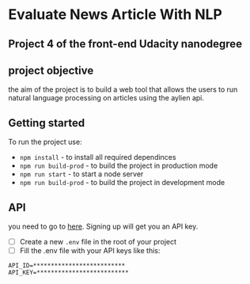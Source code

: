 # Evaluate News Article With NLP
## Project 4 of the front-end Udacity nanodegree

## project objective

the aim of the project is to build a web tool that allows the users to run natural language processing on articles using the aylien api.

## Getting started

To run the project use:

- `npm install` - to install all required dependinces
- `npm run build-prod` - to build the project in production mode
- `npm run start` - to start a node server
- `npm run build-prod` - to build the project in development mode

## API

you need to go to [here](https://developer.aylien.com/signup). Signing up will get you an API key.
- [ ] Create a new ```.env``` file in the root of your project
- [ ] Fill the .env file with your API keys like this:
```
API_ID=**************************
API_KEY=**************************
```
